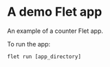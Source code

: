 # A demo Flet app

An example of a counter Flet app.

To run the app:

```
flet run [app_directory]
```